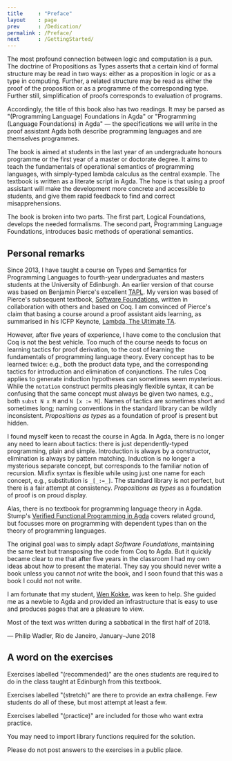 ```yaml
---
title     : "Preface"
layout    : page
prev      : /Dedication/
permalink : /Preface/
next      : /GettingStarted/
---
```


The most profound connection between logic and computation is a pun.
The doctrine of Propositions as Types asserts that a certain kind of
formal structure may be read in two ways: either as a proposition in
logic or as a type in computing.  Further, a related structure may be
read as either the proof of the proposition or as a programme of the
corresponding type.  Further still, simplification of proofs
corresponds to evaluation of programs.

Accordingly, the title of this book also has two readings.  It may be
parsed as "(Programming Language) Foundations in Agda" or "Programming
(Language Foundations) in Agda" — the specifications we will write in
the proof assistant Agda both describe programming languages and are
themselves programmes.

The book is aimed at students in the last year of an undergraduate
honours programme or the first year of a master or doctorate degree.
It aims to teach the fundamentals of operational semantics of
programming languages, with simply-typed lambda calculus as the
central example.  The textbook is written as a literate script in
Agda.  The hope is that using a proof assistant will make the
development more concrete and accessible to students, and give them
rapid feedback to find and correct misapprehensions.

The book is broken into two parts. The first part, Logical
Foundations, develops the needed formalisms.  The second part,
Programming Language Foundations, introduces basic methods of
operational semantics.

## Personal remarks

Since 2013, I have taught a course on Types and Semantics for
Programming Languages to fourth-year undergraduates and masters
students at the University of Edinburgh.  An earlier version of that
course was based on Benjamin Pierce's excellent [TAPL][tapl].  My
version was based of Pierce's subsequent textbook, [Software
Foundations][sf], written in collaboration with others and based on
Coq.  I am convinced of Pierce's claim that basing a course around a
proof assistant aids learning, as summarised in his ICFP Keynote,
[Lambda, The Ultimate TA][ta].

However, after five years of experience, I have come to the conclusion
that Coq is not the best vehicle.  Too much of the course needs to
focus on learning tactics for proof derivation, to the cost of
learning the fundamentals of programming language theory.  Every
concept has to be learned twice: e.g., both the product data type, and
the corresponding tactics for introduction and elimination of
conjunctions.  The rules Coq applies to generate induction hypotheses
can sometimes seem mysterious.  While the `notation` construct permits
pleasingly flexible syntax, it can be confusing that the same concept
must always be given two names, e.g., both `subst N x M` and `N [x :=
M]`.  Names of tactics are sometimes short and sometimes long; naming
conventions in the standard library can be wildly inconsistent.
*Propositions as types* as a foundation of proof is present but
hidden.

I found myself keen to recast the course in Agda.  In Agda, there is
no longer any need to learn about tactics: there is just
dependently-typed programming, plain and simple. Introduction is
always by a constructor, elimination is always by pattern
matching. Induction is no longer a mysterious separate concept, but
corresponds to the familiar notion of recursion. Mixfix syntax is
flexible while using just one name for each concept, e.g.,
substitution is `_[_:=_]`. The standard library is not perfect, but
there is a fair attempt at consistency. *Propositions as types* as a
foundation of proof is on proud display.

Alas, there is no textbook for programming language theory in
Agda.  Stump's [Verified Functional Programming in Agda][stump] covers
related ground, but focusses more on programming with dependent
types than on the theory of programming languages.

The original goal was to simply adapt *Software Foundations*,
maintaining the same text but transposing the code from Coq to Agda.
But it quickly became clear to me that after five years in the
classroom I had my own ideas about how to present the material.  They
say you should never write a book unless you cannot *not* write the
book, and I soon found that this was a book I could not not write.

I am fortunate that my student, [Wen Kokke][wen], was keen to help.
She guided me as a newbie to Agda and provided an infrastructure that
is easy to use and produces pages that are a pleasure to view.

Most of the text was written during a sabbatical in the first half of 2018.

— Philip Wadler, Rio de Janeiro, January–June 2018

[tapl]: https://www.cis.upenn.edu/~bcpierce/tapl/
[sf]: https://softwarefoundations.cis.upenn.edu/
[ta]: https://www.cis.upenn.edu/~bcpierce/papers/plcurriculum.pdf
[stump]: https://www.morganclaypoolpublishers.com/catalog_Orig/product_info.php?cPath=24&products_id=908
[wen]: https://github.com/wenkokke
[phil]: https://homepages.inf.ed.ac.uk/wadler/

## A word on the exercises

Exercises labelled "(recommended)" are the ones students are
required to do in the class taught at Edinburgh from this textbook.

Exercises labelled "(stretch)" are there to provide an extra challenge.
Few students do all of these, but most attempt at least a few.

Exercises labelled "(practice)" are included for those who want extra
practice.

You may need to import library functions required for the solution.

Please do not post answers to the exercises in a public place.

